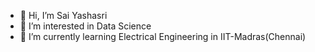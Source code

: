 - 👋 Hi, I’m Sai Yashasri
- 👀 I’m interested in Data Science
- 🌱 I’m currently learning Electrical Engineering in IIT-Madras(Chennai)



